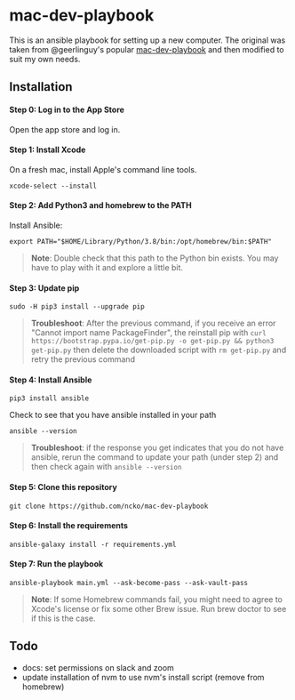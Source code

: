 # mac-dev-playbook

This is an ansible playbook for setting up a new computer. The original was taken from @geerlinguy's popular [mac-dev-playbook](https://github.com/geerlingguy/mac-dev-playbook) and then modified to suit my own needs.

## Installation

#### Step 0: Log in to the App Store

Open the app store and log in.

#### Step 1: Install Xcode
On a fresh mac, install Apple's command line tools.

```
xcode-select --install
```

#### Step 2: Add Python3 and homebrew to the PATH

Install Ansible:

```
export PATH="$HOME/Library/Python/3.8/bin:/opt/homebrew/bin:$PATH"
```

> **Note**: Double check that this path to the Python bin exists. You may have to play with it and explore a little bit.

#### Step 3: Update pip

```
sudo -H pip3 install --upgrade pip
```

> **Troubleshoot**: After the previous command, if you receive an error "Cannot import name PackageFinder", the reinstall pip with
> `curl https://bootstrap.pypa.io/get-pip.py -o get-pip.py && python3 get-pip.py`
> then delete the downloaded script with `rm get-pip.py`
> and retry the previous command

#### Step 4: Install Ansible

```
pip3 install ansible
```

Check to see that you have ansible installed in your path

```
ansible --version
```

> **Troubleshoot**: if the response you get indicates that you do not have ansible, rerun the command to update your path (under step 2) and then check again with `ansible --version`

#### Step 5: Clone this repository

```
git clone https://github.com/ncko/mac-dev-playbook
```

#### Step 6: Install the requirements

```
ansible-galaxy install -r requirements.yml
```

#### Step 7: Run the playbook

```
ansible-playbook main.yml --ask-become-pass --ask-vault-pass
```

> **Note**: If some Homebrew commands fail, you might need to agree to Xcode's license or fix some other Brew issue. Run brew doctor to see if this is the case.

## Todo
- docs: set permissions on slack and zoom
- update installation of nvm to use nvm's install script (remove from homebrew)
